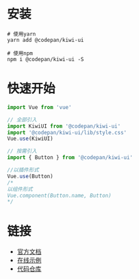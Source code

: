 
# 安装
```shell
# 使用yarn
yarn add @codepan/kiwi-ui

# 使用npm
npm i @codepan/kiwi-ui -S
```
# 快速开始
```js
import Vue from 'vue'

// 全部引入
import KiwiUI from '@codepan/kiwi-ui'
import '@codepan/kiwi-ui/lib/style.css'
Vue.use(KiwiUI)

// 按需引入
import { Button } from '@codepan/kiwi-ui'

//以插件形式
Vue.use(Button)
/* 
以组件形式
Vue.component(Button.name, Button)
*/
```
# 链接
* [官方文档](http://www.codepan.cc/kiwi-ui)
* [在线示例](http://www.codepan.cc/kiwi-ui/preview.html)
* [代码仓库](https://github.com/codepan/kiwi-ui)
